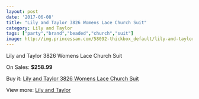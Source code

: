 ```yaml
---
layout: post
date: '2017-06-08'
title: "Lily and Taylor 3826 Womens Lace Church Suit"
category: Lily and Taylor
tags: ["party","brand","beaded","church","suit"]
image: http://img.princessan.com/58092-thickbox_default/lily-and-taylor-3826-womens-lace-church-suit.jpg
---
```

Lily and Taylor 3826 Womens Lace Church Suit

On Sales: **$258.99**
<a href="https://www.princessan.com/en/lily-and-taylor/25728-lily-and-taylor-3826-womens-lace-church-suit.html"><amp-img layout="responsive" width="600" height="600" src="//img.princessan.com/58092-thickbox_default/lily-and-taylor-3826-womens-lace-church-suit.jpg" alt="Lily and Taylor 3826 Womens Lace Church Suit 0" /></a>
<a href="https://www.princessan.com/en/lily-and-taylor/25728-lily-and-taylor-3826-womens-lace-church-suit.html"><amp-img layout="responsive" width="600" height="600" src="//img.princessan.com/58093-thickbox_default/lily-and-taylor-3826-womens-lace-church-suit.jpg" alt="Lily and Taylor 3826 Womens Lace Church Suit 1" /></a>

Buy it: [Lily and Taylor 3826 Womens Lace Church Suit](https://www.princessan.com/en/lily-and-taylor/25728-lily-and-taylor-3826-womens-lace-church-suit.html "Lily and Taylor 3826 Womens Lace Church Suit")

View more: [Lily and Taylor](https://www.princessan.com/en/227-lily-and-taylor "Lily and Taylor")